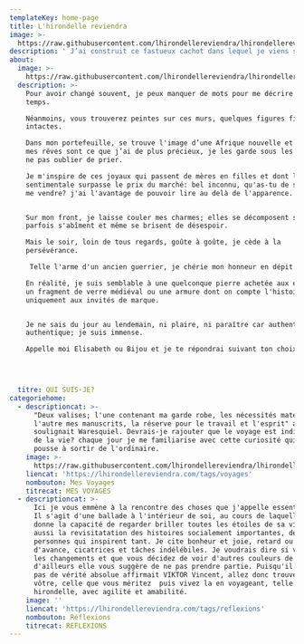 ```yaml
---
templateKey: home-page
title: L'hirondelle reviendra
image: >-
  https://raw.githubusercontent.com/lhirondellereviendra/lhirondellereviendra/test/static/img/52692361_2180580968906777_2732147452831334400_n.jpg
description: ' J’ai construit ce fastueux cachot dans lequel je viens souvent me poser pour mettre encore plus de soleil dans mes pensées et jauger ma créativité. D’ici, je peux regarder par dessus le monde et essayer de comprendre: l’Afrique, l’espoir. Tous ces petits à qui nous donnons la vie, seule l’éducation les fera naître de nouveau(...)'
about:
  image: >-
    https://raw.githubusercontent.com/lhirondellereviendra/lhirondellereviendra/test/static/img/52090409_2390778644501202_2442365816096686080_n.jpg
  description: >-
    Pour avoir changé souvent, je peux manquer de mots pour me décrire dans le
    temps.

    Néanmoins, vous trouverez peintes sur ces murs, quelques figures fidèles et
    intactes.

    Dans mon portefeuille, se trouve l'image d’une Afrique nouvelle et émergée:
    mes rêves sont ce que j’ai de plus précieux, je les garde sous les yeux pour
    ne pas oublier de prier. 

    Je m'inspire de ces joyaux qui passent de mères en filles et dont la valeur
    sentimentale surpasse le prix du marché: bel inconnu, qu'as-tu de spécial à
    me vendre? j'ai l'avantage de pouvoir lire au delà de l'apparence.


    Sur mon front, je laisse couler mes charmes; elles se décomposent souvent,
    parfois s'abîment et même se brisent de désespoir.

    Mais le soir, loin de tous regards, goûte à goûte, je cède à la
    persévérance.

     Telle l'arme d'un ancien guerrier, je chérie mon honneur en dépit de ma lourde culpabilité. 

    En réalité, je suis semblable à une quelconque pierre achetée aux enchères,
    un fragment de verre médiéval ou une armure dont on compte l'histoire
    uniquement aux invités de marque.


    Je ne sais du jour au lendemain, ni plaire, ni paraître car authentique,
    authentique; je suis immense.

    Appelle moi Elisabeth ou Bijou et je te répondrai suivant ton choix.



     
  titre: QUI SUIS-JE?
categoriehome:
  - descriptioncat: >-
      "Deux valises; l'une contenant ma garde robe, les nécessités matérielles,
      l'autre mes manuscrits, la réserve pour le travail et l'esprit" ainsi
      soulignait Waresquiel. Devrais-je rajouter que le voyage est indissociable
      de la vie? chaque jour je me familiarise avec cette curiosité qui me
      pousse à sortir de l'ordinaire.
    image: >-
      https://raw.githubusercontent.com/lhirondellereviendra/lhirondellereviendra/test/static/img/51745060_658847431197855_5425431035091353600_n.jpg
    liencat: 'https://lhirondellereviendra.com/tags/voyages'
    nombouton: Mes Voyages
    titrecat: MES VOYAGES
  - descriptioncat: >-
      Ici je vous emmène à la rencontre des choses que j'appelle essentielles.
      Il s'agit d'une ballade à l'intérieur de soi, au cours de laquelle l'on se
      donne la capacité de regarder briller toutes les étoiles de sa vie. C'est
      aussi la revisitatation des histoires socialement importantes, des
      personnes qui inspirent tant. Je cite bonheur et joie, retard ou longueur
      d'avance, cicatrices et tâches indélébiles. Je voudrais dire si vous aimez
      les changements et que vous décidez de voir d'autres couleurs de la vie,
      d'ailleurs elle vous suggère de ne pas prendre partie. Puisqu'il n'existe
      pas de vérité absolue affirmait VIKTOR Vincent, allez donc trouver la
      vôtre, celle que vous méritez  puis vivez la en voyageant, telle une
      hirondelle, avec agilité et amabilité. 
    image: ''
    liencat: 'https://lhirondellereviendra.com/tags/reflexions'
    nombouton: Réflexions
    titrecat: REFLEXIONS
---
```


